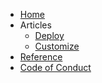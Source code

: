 <!-- homepage.md is defined as the first page in index.html  --> 
* [Home](homepage.md)
* Articles
  * [Deploy](deploy.md)
  * [Customize](customize.md)
* [Reference](reference.md)
* [Code of Conduct](CODE_OF_CONDUCT.md) 
